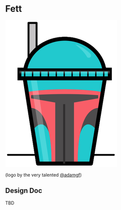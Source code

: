 # Fett

![Fett, Boba Fett](./assets/fett.png)

(logo by the very talented [@adamgf](https://twitter.com/adamgf))

## Design Doc

TBD

